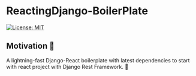 <h1 align="left">ReactingDjango-BoilerPlate</h1>

[![License: MIT](https://img.shields.io/badge/License-MIT-blue.svg)](https://opensource.org/licenses/MIT)

## Motivation 🎯

A lightning-fast Django-React boilerplate with latest dependencies to start with react project with Django Rest Framework. 🚀 
